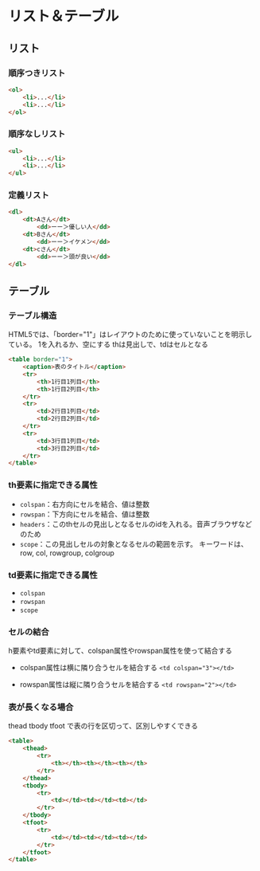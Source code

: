 # リスト＆テーブル

## リスト

### 順序つきリスト

```html
<ol>
    <li>...</li>
    <li>...</li>
</ol>
```

### 順序なしリスト

```html
<ul>
    <li>...</li>
    <li>...</li>
</ul>
```

### 定義リスト

```html
<dl>
    <dt>Aさん</dt>
        <dd>ーー＞優しい人</dd>
    <dt>Bさん</dt>
        <dd>ーー＞イケメン</dd>
    <dt>cさん</dt>
        <dd>ーー＞頭が良い</dd>
</dl>
```

## テーブル

### テーブル構造

HTML5では、「border="1"」はレイアウトのために使っていないことを明示している。
1を入れるか、空にする
thは見出しで、tdはセルとなる

```html
<table border="1">
    <caption>表のタイトル</caption>
    <tr>
        <th>1行目1列目</th>
        <th>1行目2列目</th>
    </tr>
    <tr>
        <td>2行目1列目</td>
        <td>2行目2列目</td>
    </tr>
    <tr>
        <td>3行目1列目</td>
        <td>3行目2列目</td>
    </tr>
</table>
```

### th要素に指定できる属性

* `colspan`：右方向にセルを結合、値は整数
* `rowspan`：下方向にセルを結合、値は整数
* `headers`：このthセルの見出しとなるセルのidを入れる。音声ブラウザなどのため
* `scope`：この見出しセルの対象となるセルの範囲を示す。
    キーワードは、row, col, rowgroup, colgroup

### td要素に指定できる属性

* `colspan`
* `rowspan`
* `scope`

### セルの結合

h要素やtd要素に対して、colspan属性やrowspan属性を使って結合する

* colspan属性は横に隣り合うセルを結合する
    `<td colspan="3"></td>`

* rowspan属性は縦に隣り合うセルを結合する
    `<td rowspan="2"></td>`

### 表が長くなる場合

thead tbody tfoot で表の行を区切って、区別しやすくできる

```html
<table>
    <thead>
        <tr>
            <th></th><th></th><th></th>
        </tr>
    </thead>
    <tbody>
        <tr>
            <td></td><td></td><td></td>
        </tr>
    </tbody>
    <tfoot>
        <tr>
            <td></td><td></td><td></td>
        </tr>
    </tfoot>
</table>
```
